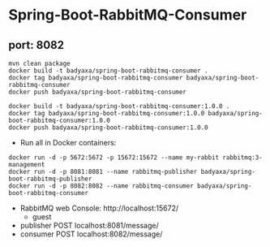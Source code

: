 # Spring-Boot-RabbitMQ-Consumer

##   port: 8082

```
mvn clean package
docker build -t badyaxa/spring-boot-rabbitmq-consumer .
docker tag badyaxa/spring-boot-rabbitmq-consumer badyaxa/spring-boot-rabbitmq-consumer
docker push badyaxa/spring-boot-rabbitmq-consumer
```

```
docker build -t badyaxa/spring-boot-rabbitmq-consumer:1.0.0 .
docker tag badyaxa/spring-boot-rabbitmq-consumer:1.0.0 badyaxa/spring-boot-rabbitmq-consumer:1.0.0
docker push badyaxa/spring-boot-rabbitmq-consumer:1.0.0
```

* Run all in Docker containers:
```ssh
docker run -d -p 5672:5672 -p 15672:15672 --name my-rabbit rabbitmq:3-management
docker run -d -p 8081:8081 --name rabbitmq-publisher badyaxa/spring-boot-rabbitmq-publisher
docker run -d -p 8082:8082 --name rabbitmq-consumer badyaxa/spring-boot-rabbitmq-consumer
```


* RabbitMQ web Console: http://localhost:15672/
  - guest
* publisher POST localhost:8081/message/
* consumer POST localhost:8082/message/


